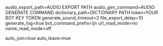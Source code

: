audio_export_path=AUDIO EXPORT PATH
audio_gen_command=AUDIO GENERATE COMMAND
dictionary_path=DICTIONARY PATH
token=YOUR BOT KEY TOKEN
generate_sound_timeout=2
file_export_delay=10
generate_log=true
bot_command_prefix=!jn
url_read_mode=no
name_read_mode=off

auto_join=true
auto_leave=true
